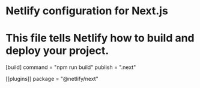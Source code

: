 # Netlify configuration for Next.js
# This file tells Netlify how to build and deploy your project.

[build]
  command = "npm run build"
  publish = ".next"

[[plugins]]
  package = "@netlify/next"
